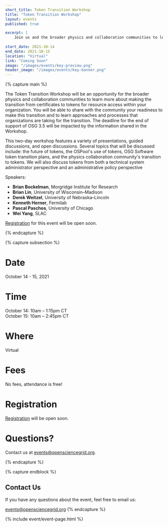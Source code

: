 ```yaml
---
short_title: Token Transition Workshop
title: "Token Transition Workshop"
layout: events
published: true

excerpt: |
    Join us and the broader physics and collaboration communities to learn about making the transition from certificates to tokens for resource access within your organization.
   
start_date: 2021-10-14
end_date: 2021-10-15
location: "Virtual"
link: "Coming Soon"
image: "/images/events/key-preview.png"
header_image: "/images/events/key-banner.png"
---
```


{% capture main %}

  
  

The Token Transition Workshop will be an opportunity for the broader physics and collaboration communities to learn more about making the transition from certificates to tokens for resource access within your organization. You will be able to share with the community your readiness to make this transition and to learn approaches and processes that organizations are taking for the transition. The deadline for the end of support of OSG 3.5 will be impacted by the information shared in the Workshop.

This two-day workshop features a variety of presentations, guided discussions, and open discussions. Several topics that will be discussed include: the future of tokens, the OSPool's use of tokens, OSG Software token transition plans, and the physics collaboration community's transition to tokens. We will also discuss tokens from both a technical system administrator perspective and an administrative policy perspective

Speakers: 
- **Brian Bockelman**, Morgridge Institute for Research
- **Brian Lin**, University of Wisconsin–Madison
- **Derek Weitzel**, University of Nebraska–Lincoln 
- **Kenneth Herner**, Fermilab
- **Pascal Paschos**, University of Chicago
- **Wei Yang**, SLAC

[Registration](https://indico.fnal.gov/event/50597/) for this event will be open soon.

{% endcapture %}


{% capture subsection %}
# Date

October 14 - 15, 2021

# Time

October 14: 10am – 1:15pm CT  
October 15: 10am – 2:45pm CT 

# Where

Virtual

# Fees

No fees, attendance is free!

# Registration
[Registration](https://indico.fnal.gov/event/50597/) will be open soon.

# Questions?

Contact us at <events@opensciencegrid.org>. 

{% endcapture %}

{% capture endblock %}
## Contact Us


If you have any questions about the event, feel free to email us:

<events@opensciencegrid.org>
{% endcapture %}

{% include event/event-page.html %}

